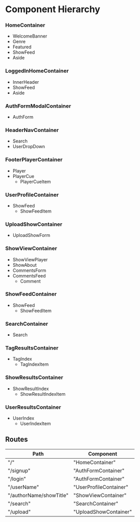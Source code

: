 # Component Hierarchy

### HomeContainer
  - WelcomeBanner
  - Genre
  - Featured
  - ShowFeed
  - Aside

### LoggedInHomeContainer
  - InnerHeader
  - ShowFeed
  - Aside

### AuthFormModalContainer
  - AuthForm

### HeaderNavContainer
  - Search
  - UserDropDown

### FooterPlayerContainer
  - Player
  - PlayerCue
    - PlayerCueItem

### UserProfileContainer
  - ShowFeed
    - ShowFeedItem

### UploadShowContainer
  - UploadShowForm

### ShowViewContainer
  - ShowViewPlayer
  - ShowAbout
  - CommentsForm
  - CommentsFeed
    - Comment

### ShowFeedContainer
  - ShowFeed
    - ShowFeedItem

### SearchContainer
  - Search

### TagResultsContainer
  - TagIndex
    - TagIndexItem

### ShowResultsContainer
  - ShowResultIndex
    - ShowResultIndexItem

### UserResultsContainer
  - UserIndex
    - UserIndexItem


## Routes

|Path   | Component   |
|-------|-------------|
| "/"   |  "HomeContainer"  |
| "/signup" | "AuthFormContainer" |
| "/login" | "AuthFormContainer" |
| "/userName" | "UserProfileContainer" |
| "/authorName/showTitle" | "ShowViewContainer" |
| "/search" | "SearchContainer" |
| "/upload" | "UploadShowContainer" |
